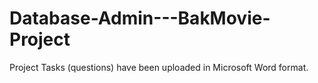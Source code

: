 # Database-Admin---BakMovie-Project
Project Tasks (questions) have been uploaded in Microsoft Word format.
